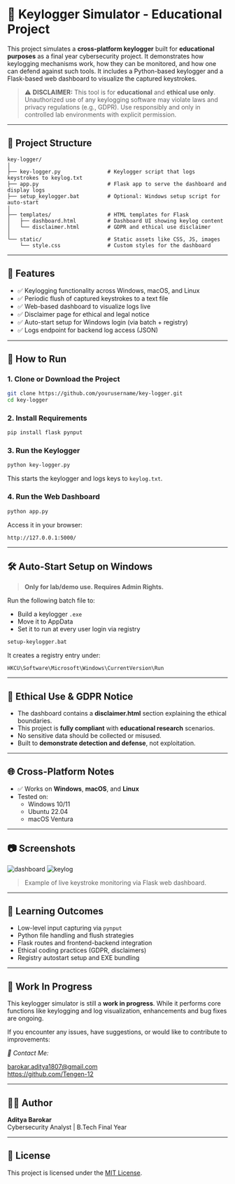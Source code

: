 # 🔐 Keylogger Simulator - Educational Project

This project simulates a **cross-platform keylogger** built for **educational purposes** as a final year cybersecurity project. It demonstrates how keylogging mechanisms work, how they can be monitored, and how one can defend against such tools. It includes a Python-based keylogger and a Flask-based web dashboard to visualize the captured keystrokes.

> ⚠️ **DISCLAIMER:** This tool is for **educational** and **ethical use only**. Unauthorized use of any keylogging software may violate laws and privacy regulations (e.g., GDPR). Use responsibly and only in controlled lab environments with explicit permission.

---

## 📂 Project Structure

```plaintext
key-logger/    
│    
├── key-logger.py               # Keylogger script that logs keystrokes to keylog.txt    
├── app.py                      # Flask app to serve the dashboard and display logs    
├── setup_keylogger.bat         # Optional: Windows setup script for auto-start    
│    
├── templates/                  # HTML templates for Flask    
│   ├── dashboard.html          # Dashboard UI showing keylog content    
│   └── disclaimer.html         # GDPR and ethical use disclaimer    
│    
└── static/                     # Static assets like CSS, JS, images    
    └── style.css               # Custom styles for the dashboard    
```

---

## 🧠 Features

- ✅ Keylogging functionality across Windows, macOS, and Linux
- ✅ Periodic flush of captured keystrokes to a text file
- ✅ Web-based dashboard to visualize logs live
- ✅ Disclaimer page for ethical and legal notice
- ✅ Auto-start setup for Windows login (via batch + registry)
- ✅ Logs endpoint for backend log access (JSON)

---

## 🚀 How to Run

### 1. Clone or Download the Project

```bash
git clone https://github.com/yourusername/key-logger.git
cd key-logger
```

### 2. Install Requirements

```bash
pip install flask pynput
```

### 3. Run the Keylogger

```bash
python key-logger.py
```

This starts the keylogger and logs keys to `keylog.txt`.

### 4. Run the Web Dashboard

```bash
python app.py
```

Access it in your browser:

```
http://127.0.0.1:5000/
```

---

## 🛠️ Auto-Start Setup on Windows

> **Only for lab/demo use. Requires Admin Rights.**

Run the following batch file to:

- Build a keylogger `.exe`
- Move it to AppData
- Set it to run at every user login via registry

```bash
setup-keylogger.bat
```

It creates a registry entry under:

```
HKCU\Software\Microsoft\Windows\CurrentVersion\Run
```

---

## 📜 Ethical Use & GDPR Notice

- The dashboard contains a **disclaimer.html** section explaining the ethical boundaries.
- This project is **fully compliant** with **educational research** scenarios.
- No sensitive data should be collected or misused.
- Built to **demonstrate detection and defense**, not exploitation.

---

## 🌐 Cross-Platform Notes

- ✅ Works on **Windows**, **macOS**, and **Linux**
- Tested on:
  - Windows 10/11
  - Ubuntu 22.04
  - macOS Ventura

---

## 📷 Screenshots

![dashboard](https://github.com/user-attachments/assets/311079bb-fc54-439c-b3c4-3881760c3560)
![keylog](https://github.com/user-attachments/assets/3e810ecf-735d-463b-9f47-fc735aea3abd)

> Example of live keystroke monitoring via Flask web dashboard.

---

## 🧠 Learning Outcomes

- Low-level input capturing via `pynput`
- Python file handling and flush strategies
- Flask routes and frontend-backend integration
- Ethical coding practices (GDPR, disclaimers)
- Registry autostart setup and EXE bundling

---

## 🚧 Work In Progress
This keylogger simulator is still a **work in progress**. While it performs core functions like keylogging and log visualization, enhancements and bug fixes are ongoing.

If you encounter any issues, have suggestions, or would like to contribute to improvements:

*📧 Contact Me:*

barokar.aditya1807@gmail.com    
https://github.com/Tengen-12

---

## 👨‍🎓 Author

**Aditya Barokar**  
Cybersecurity Analyst | B.Tech Final Year  

---

## 📄 License

This project is licensed under the [MIT License](LICENSE).

